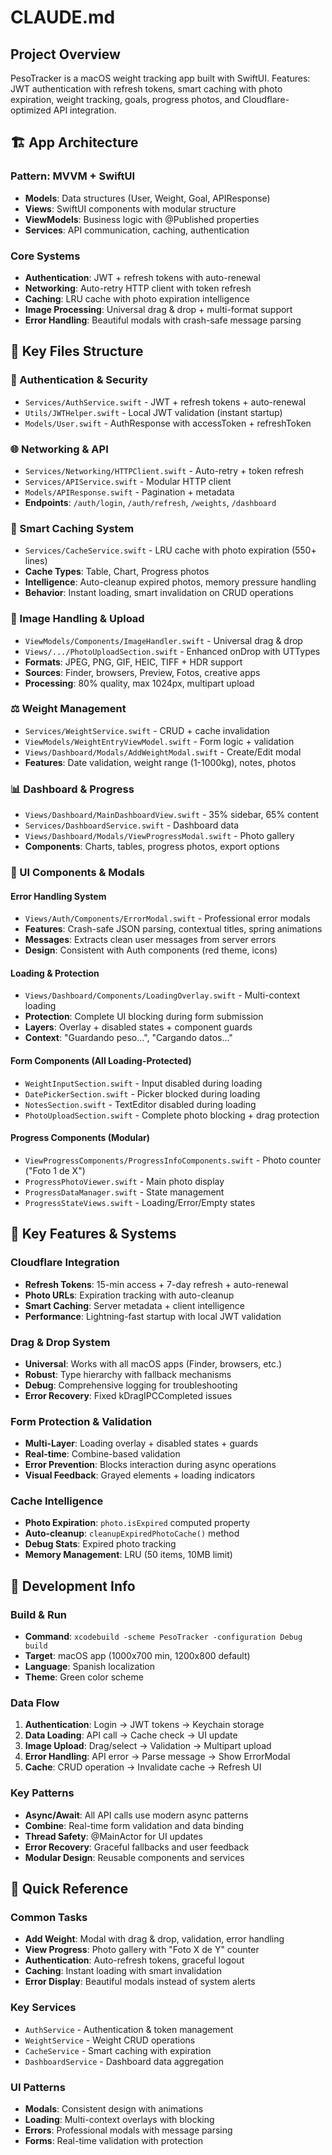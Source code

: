 # CLAUDE.md

## Project Overview
PesoTracker is a macOS weight tracking app built with SwiftUI. Features: JWT authentication with refresh tokens, smart caching with photo expiration, weight tracking, goals, progress photos, and Cloudflare-optimized API integration.

## 🏗️ App Architecture

### Pattern: MVVM + SwiftUI
- **Models**: Data structures (User, Weight, Goal, APIResponse)
- **Views**: SwiftUI components with modular structure
- **ViewModels**: Business logic with @Published properties
- **Services**: API communication, caching, authentication

### Core Systems
- **Authentication**: JWT + refresh tokens with auto-renewal
- **Networking**: Auto-retry HTTP client with token refresh
- **Caching**: LRU cache with photo expiration intelligence
- **Image Processing**: Universal drag & drop + multi-format support
- **Error Handling**: Beautiful modals with crash-safe message parsing

## 📁 Key Files Structure

### 🔐 Authentication & Security
- `Services/AuthService.swift` - JWT + refresh tokens + auto-renewal
- `Utils/JWTHelper.swift` - Local JWT validation (instant startup)
- `Models/User.swift` - AuthResponse with accessToken + refreshToken

### 🌐 Networking & API
- `Services/Networking/HTTPClient.swift` - Auto-retry + token refresh
- `Services/APIService.swift` - Modular HTTP client
- `Models/APIResponse.swift` - Pagination + metadata
- **Endpoints**: `/auth/login`, `/auth/refresh`, `/weights`, `/dashboard`

### 💾 Smart Caching System
- `Services/CacheService.swift` - LRU cache with photo expiration (550+ lines)
- **Cache Types**: Table, Chart, Progress photos
- **Intelligence**: Auto-cleanup expired photos, memory pressure handling
- **Behavior**: Instant loading, smart invalidation on CRUD operations

### 📸 Image Handling & Upload
- `ViewModels/Components/ImageHandler.swift` - Universal drag & drop
- `Views/.../PhotoUploadSection.swift` - Enhanced onDrop with UTTypes
- **Formats**: JPEG, PNG, GIF, HEIC, TIFF + HDR support
- **Sources**: Finder, browsers, Preview, Fotos, creative apps
- **Processing**: 80% quality, max 1024px, multipart upload

### ⚖️ Weight Management
- `Services/WeightService.swift` - CRUD + cache invalidation
- `ViewModels/WeightEntryViewModel.swift` - Form logic + validation
- `Views/Dashboard/Modals/AddWeightModal.swift` - Create/Edit modal
- **Features**: Date validation, weight range (1-1000kg), notes, photos

### 📊 Dashboard & Progress
- `Views/Dashboard/MainDashboardView.swift` - 35% sidebar, 65% content
- `Services/DashboardService.swift` - Dashboard data
- `Views/Dashboard/Modals/ViewProgressModal.swift` - Photo gallery
- **Components**: Charts, tables, progress photos, export options

### 🎨 UI Components & Modals

#### Error Handling System
- `Views/Auth/Components/ErrorModal.swift` - Professional error modals
- **Features**: Crash-safe JSON parsing, contextual titles, spring animations
- **Messages**: Extracts clean user messages from server errors
- **Design**: Consistent with Auth components (red theme, icons)

#### Loading & Protection
- `Views/Dashboard/Components/LoadingOverlay.swift` - Multi-context loading
- **Protection**: Complete UI blocking during form submission
- **Layers**: Overlay + disabled states + component guards
- **Context**: "Guardando peso...", "Cargando datos..."

#### Form Components (All Loading-Protected)
- `WeightInputSection.swift` - Input disabled during loading
- `DatePickerSection.swift` - Picker blocked during loading
- `NotesSection.swift` - TextEditor disabled during loading
- `PhotoUploadSection.swift` - Complete photo blocking + drag protection

#### Progress Components (Modular)
- `ViewProgressComponents/ProgressInfoComponents.swift` - Photo counter ("Foto 1 de X")
- `ProgressPhotoViewer.swift` - Main photo display
- `ProgressDataManager.swift` - State management
- `ProgressStateViews.swift` - Loading/Error/Empty states

## 🚀 Key Features & Systems

### Cloudflare Integration
- **Refresh Tokens**: 15-min access + 7-day refresh + auto-renewal
- **Photo URLs**: Expiration tracking with auto-cleanup
- **Smart Caching**: Server metadata + client intelligence
- **Performance**: Lightning-fast startup with local JWT validation

### Drag & Drop System
- **Universal**: Works with all macOS apps (Finder, browsers, etc.)
- **Robust**: Type hierarchy with fallback mechanisms
- **Debug**: Comprehensive logging for troubleshooting
- **Error Recovery**: Fixed kDragIPCCompleted issues

### Form Protection & Validation
- **Multi-Layer**: Loading overlay + disabled states + guards
- **Real-time**: Combine-based validation
- **Error Prevention**: Blocks interaction during async operations
- **Visual Feedback**: Grayed elements + loading indicators

### Cache Intelligence
- **Photo Expiration**: `photo.isExpired` computed property
- **Auto-cleanup**: `cleanupExpiredPhotoCache()` method
- **Debug Stats**: Expired photo tracking
- **Memory Management**: LRU (50 items, 10MB limit)

## 🔧 Development Info

### Build & Run
- **Command**: `xcodebuild -scheme PesoTracker -configuration Debug build`
- **Target**: macOS app (1000x700 min, 1200x800 default)
- **Language**: Spanish localization
- **Theme**: Green color scheme

### Data Flow
1. **Authentication**: Login → JWT tokens → Keychain storage
2. **Data Loading**: API call → Cache check → UI update
3. **Image Upload**: Drag/select → Validation → Multipart upload
4. **Error Handling**: API error → Parse message → Show ErrorModal
5. **Cache**: CRUD operation → Invalidate cache → Refresh UI

### Key Patterns
- **Async/Await**: All API calls use modern async patterns
- **Combine**: Real-time form validation and data binding
- **Thread Safety**: @MainActor for UI updates
- **Error Recovery**: Graceful fallbacks and user feedback
- **Modular Design**: Reusable components and services

## 📝 Quick Reference

### Common Tasks
- **Add Weight**: Modal with drag & drop, validation, error handling
- **View Progress**: Photo gallery with "Foto X de Y" counter
- **Authentication**: Auto-refresh tokens, graceful logout
- **Caching**: Instant loading with smart invalidation
- **Error Display**: Beautiful modals instead of system alerts

### Key Services
- `AuthService` - Authentication & token management
- `WeightService` - Weight CRUD operations
- `CacheService` - Smart caching with expiration
- `DashboardService` - Dashboard data aggregation

### UI Patterns
- **Modals**: Consistent design with animations
- **Loading**: Multi-context overlays with blocking
- **Errors**: Professional modals with message parsing
- **Forms**: Real-time validation with protection